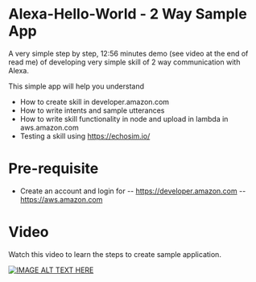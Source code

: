 # Alexa-Hello-World - 2 Way Sample App

A very simple step by step, 12:56 minutes demo (see video at the end of read me) of developing very simple skill of 2 way communication with Alexa.

This simple app will help you understand
- How to create skill in developer.amazon.com
- How to write intents and sample utterances
- How to write skill functionality in node and upload in lambda in aws.amazon.com
- Testing a skill using https://echosim.io/

# Pre-requisite
- Create an account and login for
-- https://developer.amazon.com
-- https://aws.amazon.com

# Video
Watch this video to learn the steps to create sample application.

[![IMAGE ALT TEXT HERE](https://img.youtube.com/vi/6TQdwzztltc/0.jpg)](https://www.youtube.com/watch?v=6TQdwzztltc)
